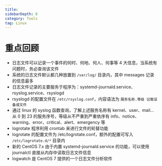 ```yaml
---
title: 
sidebarDepth: 0 
category: Tools 
tag: Linux
---
```

# 重点回顾

- 日志文件可以记录一个事件的何时、何地、何人、何事等 4 大信息，当系统有问题时，务必查询该文件
- 系统的日志文件默认都几种放置到 `/var/log/` 目录内，其中 messages 记录的信息最多
- 日志文件记录的主要服务于程序为：systemd-journald.service、rsyslog.service、rsyslogd
- rsyslogd 的配置文件在 `/etc/rsyslog.conf`，内容语法为 `服务名称.等级 记载设备或文件`
- 通过 linux 的 syslog 函数查询，了解上述服务名称有 kernel、user、mail... 从 0 到 23 的服务序号，等级从不严重到严重依序有 info、notice、warning、error、critical、alert、emergency 等
- logrotate 程序利用 crontab 来进行文件的轮替功能
- logrotate 的配置文件为 /etc/logrotate.conf，额外的配置可写入 `/etc/logrotate.d/*` 目录内
- 新的 CentOS 7.x 由于内置 systemd-journald.service 的功能，可以使用 journalctl 直接从内存中读取日志文件信息
- logwatch 是 CentOS 7 提供的一个日志文件分析软件